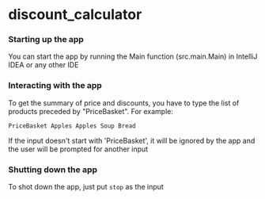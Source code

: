 # discount_calculator

### Starting up the app
You can start the app by running the Main function (src.main.Main) in IntelliJ IDEA or any other IDE

### Interacting with the app
To get the summary of price and discounts, you have to type the list of products preceded by "PriceBasket".
For example:

`PriceBasket Apples Apples Soup Bread`

If the input doesn't start with 'PriceBasket', it will be ignored by the app and the user will be prompted for another input

### Shutting down the app
To shot down the app, just put
`stop`
as the input